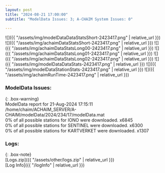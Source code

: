 ```yaml
---
layout: post
title: "2024-08-21 17:00:00"
subtitle: "ModelData Issues: 3; A-CHAIM System Issues: 0"

---
```


![]({{ "/assets/img/modelDataDataStatsShort-2423417.png" | relative_url }})
![]({{ "/assets/img/achaimDataStatsShort-2423417.png" | relative_url }})
![]({{ "/assets/img/achaimDataStatsLong00-2423417.png" | relative_url }})
![]({{ "/assets/img/achaimDataStatsLong01-2423417.png" | relative_url }})
![]({{ "/assets/img/achaimDataStatsLong02-2423417.png" | relative_url }})
![]({{ "/assets/img/modelDataDataStats-2423417.png" | relative_url }})
![]({{ "/assets/img/modelDataStationStats-2423417.png" | relative_url }})
![]({{ "/assets/img/achaimRunTime-2423417.png" | relative_url }})


### ModelData Issues:  
  
{: .box-warning}  
 ModelData report for 21-Aug-2024 17:15:11   
 /home/chaim/ACHAIM_SERVER/A-CHAIM/modelData/2024/234/17/modelData.mat   
 0% of all possible stations for IONO were downloaded. x6845   
 0% of all possible stations for SENTINEL were downloaded. x6300   
 0% of all possible stations for KARTVERKET were downloaded. x1307   
  


### Logs:  
  
{: .box-note}  
[Logs.zip]({{ "/assets/other/logs.zip" | relative_url }})  
[Log Info]({{ "/logInfo" | relative_url }})  
